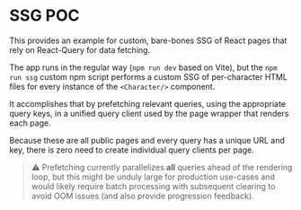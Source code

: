 # SSG POC

This provides an example for custom, bare-bones SSG of React pages that rely on React-Query for data fetching.

The app runs in the regular way (`npm run dev` based on Vite), but the `npm run ssg` custom npm script performs a custom SSG of per-character HTML files for every instance of the `<Character/>` component.

It accomplishes that by prefetching relevant queries, using the appropriate query keys, in a unified query client used by the page wrapper that renders each page.

Because these are all public pages and every query has a unique URL and key, there is zero need to create individual query clients per page.

> ⚠️ Prefetching currently parallelizes **all** queries ahead of the rendering loop, but this might be unduly large for production use-cases and would likely require batch processing with subsequent clearing to avoid OOM issues (and also provide progression feedback).
